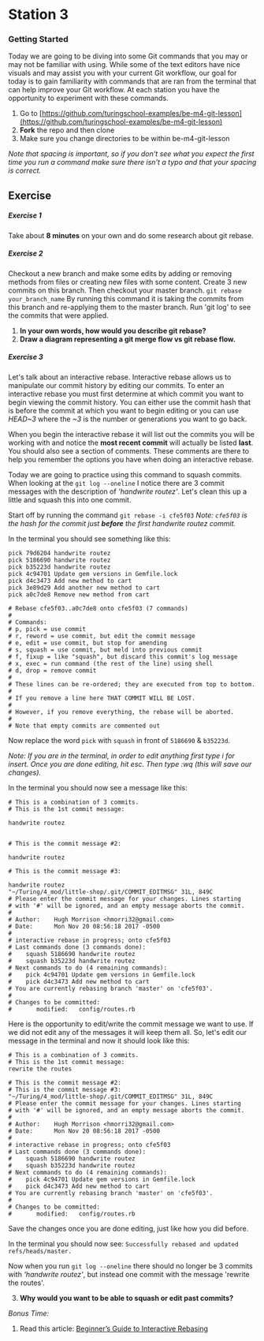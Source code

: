 # Station 3

### Getting Started

Today we are going to be diving into some Git commands that you may or may not be familiar with using. While some of the text editors have nice visuals and may assist you with your current Git workflow, our goal for today is to gain familiarity with commands that are ran from the terminal that can help improve your Git workflow. At each station you have the opportunity to experiment with these commands.

1. Go to [https://github.com/turingschool-examples/be-m4-git-lesson](https://github.com/turingschool-examples/be-m4-git-lesson)
2. __Fork__ the repo and then clone
3. Make sure you change directories to be within be-m4-git-lesson

_Note that spacing is important, so if you don't see what you expect the first time you run a command make sure there isn't a typo and that your spacing is correct._


## Exercise

##### Exercise 1
Take about __8 minutes__ on your own and do some research about git rebase.

##### Exercise 2
Checkout a new branch and make some edits by adding or removing methods from files or creating new files with some content. Create 3 new commits on this branch. Then checkout your master branch. `git rebase your_branch_name` By running this command it is taking the commits from this branch and re-applying them to the master branch. Run 'git log' to see the commits that were applied.

1. __In your own words, how would you describe git rebase?__
2. __Draw a diagram representing a git merge flow vs git rebase flow.__

##### Exercise 3
Let's talk about an interactive rebase. Interactive rebase allows us to manipulate our commit history by editing our commits. To enter an interactive rebase you must first determine at which commit you want to begin viewing the commit history. You can either use the commit hash that is before the commit at which you want to begin editing or you can use _HEAD~3_ where the _~3_ is the number or generations you want to go back.

When you begin the interactive rebase it will list out the commits you will be working with and notice the __most recent commit__ will actually be listed __last__. You should also see a section of comments. These comments are there to help you remember the options you have when doing an interactive rebase.

Today we are going to practice using this command to squash commits. When looking at the `git log --oneline` I notice there are 3 commit messages with the description of _'handwrite routez'_. Let's clean this up a little and squash this into one commit.

Start off by running the command `git rebase -i cfe5f03`
_Note:  `cfe5f03` is the hash for the commit just __before__ the first handwrite routez commit._

In the terminal you should see something like this:

```
pick 79d6204 handwrite routez
pick 5186690 handwrite routez
pick b35223d handwrite routez
pick 4c94701 Update gem versions in Gemfile.lock
pick d4c3473 Add new method to cart
pick 3e89d29 Add another new method to cart
pick a0c7de8 Remove new method from cart

# Rebase cfe5f03..a0c7de8 onto cfe5f03 (7 commands)
#
# Commands:
# p, pick = use commit
# r, reword = use commit, but edit the commit message
# e, edit = use commit, but stop for amending
# s, squash = use commit, but meld into previous commit
# f, fixup = like "squash", but discard this commit's log message
# x, exec = run command (the rest of the line) using shell
# d, drop = remove commit
#
# These lines can be re-ordered; they are executed from top to bottom.
#
# If you remove a line here THAT COMMIT WILL BE LOST.
#
# However, if you remove everything, the rebase will be aborted.
#
# Note that empty commits are commented out
```

Now replace the word `pick` with `squash` in front of `5186690` & `b35223d`.

_Note: If you are in the terminal, in order to edit anything first type i for insert. Once you are done editing, hit esc. Then type :wq (this will save our changes)._

In the terminal you should now see a message like this:
```
# This is a combination of 3 commits.
# This is the 1st commit message:

handwrite routez


# This is the commit message #2:

handwrite routez

# This is the commit message #3:

handwrite routez
"~/Turing/4_mod/little-shop/.git/COMMIT_EDITMSG" 31L, 849C
# Please enter the commit message for your changes. Lines starting
# with '#' will be ignored, and an empty message aborts the commit.
#
# Author:    Hugh Morrison <hmorri32@gmail.com>
# Date:      Mon Nov 20 08:56:18 2017 -0500
#
# interactive rebase in progress; onto cfe5f03
# Last commands done (3 commands done):
#    squash 5186690 handwrite routez
#    squash b35223d handwrite routez
# Next commands to do (4 remaining commands):
#    pick 4c94701 Update gem versions in Gemfile.lock
#    pick d4c3473 Add new method to cart
# You are currently rebasing branch 'master' on 'cfe5f03'.
#
# Changes to be committed:
#       modified:   config/routes.rb
```

Here is the opportunity to edit/write the commit message we want to use. If we did not edit any of the messages it will keep them all. So, let's edit our message in the terminal and now it should look like this:

```
# This is a combination of 3 commits.
# This is the 1st commit message:
rewrite the routes

# This is the commit message #2:
# This is the commit message #3:
"~/Turing/4_mod/little-shop/.git/COMMIT_EDITMSG" 31L, 849C
# Please enter the commit message for your changes. Lines starting
# with '#' will be ignored, and an empty message aborts the commit.
#
# Author:    Hugh Morrison <hmorri32@gmail.com>
# Date:      Mon Nov 20 08:56:18 2017 -0500
#
# interactive rebase in progress; onto cfe5f03
# Last commands done (3 commands done):
#    squash 5186690 handwrite routez
#    squash b35223d handwrite routez
# Next commands to do (4 remaining commands):
#    pick 4c94701 Update gem versions in Gemfile.lock
#    pick d4c3473 Add new method to cart
# You are currently rebasing branch 'master' on 'cfe5f03'.
#
# Changes to be committed:
#       modified:   config/routes.rb
```

Save the changes once you are done editing, just like how you did before.

In the terminal you should now see:
`Successfully rebased and updated refs/heads/master.`

Now when you run `git log --oneline` there should no longer be 3 commits with _'handwrite routez'_, but instead one commit with the message 'rewrite the routes'.


3. __Why would you want to be able to squash or edit past commits?__

*Bonus Time:*

1. Read this article: [Beginner’s Guide to Interactive Rebasing](https://hackernoon.com/beginners-guide-to-interactive-rebasing-346a3f9c3a6d)
